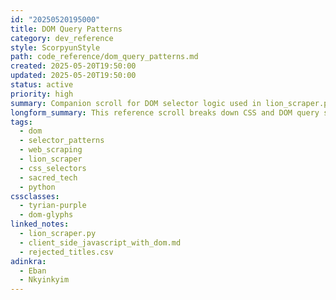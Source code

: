 ```yaml
---
id: "20250520195000"
title: DOM Query Patterns
category: dev_reference
style: ScorpyunStyle
path: code_reference/dom_query_patterns.md
created: 2025-05-20T19:50:00
updated: 2025-05-20T19:50:00
status: active
priority: high
summary: Companion scroll for DOM selector logic used in lion_scraper.py and other web automation tools.
longform_summary: This reference scroll breaks down CSS and DOM query strategies used in asynchronous scraping and automation scripts. It aligns HTML structure with selector theory, mapping the logic behind web element targeting for tools like BeautifulSoup and Selenium.
tags:
  - dom
  - selector_patterns
  - web_scraping
  - lion_scraper
  - css_selectors
  - sacred_tech
  - python
cssclasses:
  - tyrian-purple
  - dom-glyphs
linked_notes:
  - lion_scraper.py
  - client_side_javascript_with_dom.md
  - rejected_titles.csv
adinkra:
  - Eban
  - Nkyinkyim
---
```

